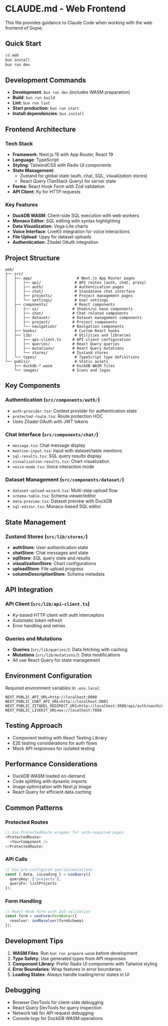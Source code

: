 # CLAUDE.md - Web Frontend

This file provides guidance to Claude Code when working with the web frontend of Gopie.

## Quick Start

```bash
cd web
bun install
bun run dev
```

## Development Commands

- **Development**: `bun run dev` (includes WASM preparation)
- **Build**: `bun run build`
- **Lint**: `bun run lint`
- **Start production**: `bun run start`
- **Install dependencies**: `bun install`

## Frontend Architecture

### Tech Stack
- **Framework**: Next.js 15 with App Router, React 19
- **Language**: TypeScript
- **Styling**: TailwindCSS with Radix UI components
- **State Management**: 
  - Zustand for global state (auth, chat, SQL, visualization stores)
  - React Query (TanStack Query) for server state
- **Forms**: React Hook Form with Zod validation
- **API Client**: Ky for HTTP requests

### Key Features
- **DuckDB WASM**: Client-side SQL execution with web workers
- **Monaco Editor**: SQL editing with syntax highlighting
- **Data Visualization**: Vega-Lite charts
- **Voice Interface**: LiveKit integration for voice interactions
- **File Upload**: Uppy for dataset uploads
- **Authentication**: Zitadel OAuth integration

## Project Structure

```
web/
├── src/
│   ├── app/                    # Next.js App Router pages
│   │   ├── api/               # API routes (auth, chat, proxy)
│   │   ├── auth/              # Authentication pages
│   │   ├── chat/              # Standalone chat interface
│   │   ├── projects/          # Project management pages
│   │   └── settings/          # User settings
│   ├── components/            # React components
│   │   ├── ui/               # Shadcn/ui base components
│   │   ├── chat/             # Chat-related components
│   │   ├── dataset/          # Dataset management components
│   │   ├── project/          # Project components
│   │   └── navigation/       # Navigation components
│   ├── hooks/                 # Custom React hooks
│   ├── lib/                   # Utilities and libraries
│   │   ├── api-client.ts     # API client configuration
│   │   ├── queries/          # React Query queries
│   │   ├── mutations/        # React Query mutations
│   │   └── stores/           # Zustand stores
│   └── types/                 # TypeScript type definitions
└── public/                    # Static assets
    ├── duckdb-*.wasm         # DuckDB WASM files
    └── images/               # Icons and logos
```

## Key Components

### Authentication (`src/components/auth/`)
- `auth-provider.tsx`: Context provider for authentication state
- `protected-route.tsx`: Route protection HOC
- Uses Zitadel OAuth with JWT tokens

### Chat Interface (`src/components/chat/`)
- `message.tsx`: Chat message display
- `mention-input.tsx`: Input with dataset/table mentions
- `sql-results.tsx`: SQL query results display
- `visualization-results.tsx`: Chart visualization
- `voice-mode.tsx`: Voice interaction mode

### Dataset Management (`src/components/dataset/`)
- `dataset-upload-wizard.tsx`: Multi-step upload flow
- `schema-table.tsx`: Schema viewer/editor
- `data-preview.tsx`: Dataset preview with DuckDB
- `sql-editor.tsx`: Monaco-based SQL editor

## State Management

### Zustand Stores (`src/lib/stores/`)
- **authStore**: User authentication state
- **chatStore**: Chat messages and state
- **sqlStore**: SQL query state and results
- **visualizationStore**: Chart configurations
- **uploadStore**: File upload progress
- **columnDescriptionStore**: Schema metadata

## API Integration

### API Client (`src/lib/api-client.ts`)
- Ky-based HTTP client with auth interceptors
- Automatic token refresh
- Error handling and retries

### Queries and Mutations
- **Queries** (`src/lib/queries/`): Data fetching with caching
- **Mutations** (`src/lib/mutations/`): Data modifications
- All use React Query for state management

## Environment Configuration

Required environment variables in `.env.local`:
```
NEXT_PUBLIC_API_URL=http://localhost:8000
NEXT_PUBLIC_CHAT_API_URL=http://localhost:8001
NEXT_PUBLIC_ZITADEL_REDIRECT_URI=http://localhost:3000/api/auth/oauth/callback
NEXT_PUBLIC_LIVEKIT_URL=ws://localhost:7880
```

## Testing Approach

- Component testing with React Testing Library
- E2E testing considerations for auth flows
- Mock API responses for isolated testing

## Performance Considerations

- DuckDB WASM loaded on-demand
- Code splitting with dynamic imports
- Image optimization with Next.js Image
- React Query for efficient data caching

## Common Patterns

### Protected Routes
```typescript
// Use ProtectedRoute wrapper for auth-required pages
<ProtectedRoute>
  <YourComponent />
</ProtectedRoute>
```

### API Calls
```typescript
// Use pre-configured queries/mutations
const { data, isLoading } = useQuery({
  queryKey: ['projects'],
  queryFn: listProjects
});
```

### Form Handling
```typescript
// React Hook Form with Zod validation
const form = useForm<FormData>({
  resolver: zodResolver(formSchema)
});
```

## Development Tips

1. **WASM Files**: Run `bun run prepare-wasm` before development
2. **Type Safety**: Use generated types from API responses
3. **Component Library**: Prefer Radix UI components with Tailwind styling
4. **Error Boundaries**: Wrap features in error boundaries
5. **Loading States**: Always handle loading/error states in UI

## Debugging

- Browser DevTools for client-side debugging
- React Query DevTools for query inspection
- Network tab for API request debugging
- Console logs for DuckDB WASM operations